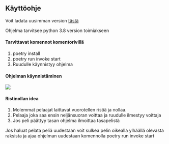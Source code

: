 ## Käyttöohje

Voit ladata uusimman version [tästä](https://github.com/TatuSorjonen/ot-harjoitustyo/releases/tag/viikko6)

Ohjelma tarvitsee python 3.8 version toimiakseen

#### Tarvittavat komennot komentorivillä

1. poetry install
2. poetry run invoke start
3. Ruudulle käynnistyy ohjelma

#### Ohjelman käynnistäminen

![](./src/images_xo/Aloitusruutu.png)

#### Ristinollan idea

1. Molemmat pelaajat laittavat vuorotellen ristiä ja nollaa.
2. Pelaaja joka saa ensin neljänsuoran voittaa ja ruudulle ilmestyy voittaja
3. Jos peli päättyy tasan ohjelma ilmoittaa tasapelistä


Jos haluat pelata peliä uudestaan voit sulkea pelin oikealla ylhäällä olevasta raksista ja ajaa ohjelman uudestaan komennolla poetry run invoke start

